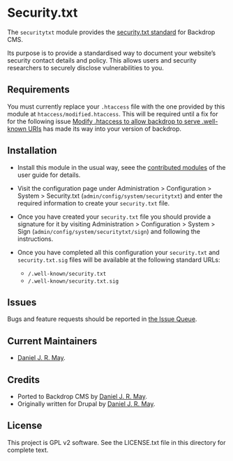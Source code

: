 Security.txt
============

The `securitytxt` module provides the [security.txt
standard](https://securitytxt.org/) for Backdrop CMS.

Its purpose is to provide a standardised way to document your
website’s security contact details and policy. This allows users and
security researchers to securely disclose vulnerabilities to you.

Requirements
------------

You must currently replace your `.htaccess` file with the one provided
by this module at `htaccess/modified.htaccess`. This will be required
until a fix for for the following issue [Modify .htaccess to allow
backdrop to serve .well-known
URIs](https://github.com/backdrop/backdrop-issues/issues/5583#issue-1200228154)
has made its way into your version of backdrop.

Installation
------------

- Install this module in the usual way, seee the [contributed
  modules](https://docs.backdropcms.org/documentation/contributed-modules)
  of the user guide for details.

- Visit the configuration page under Administration > Configuration > System >
  Security.txt (`admin/config/system/securitytxt`) and enter the
  required information to create your `security.txt` file.

- Once you have created your `security.txt` file you should provide a
  signature for it by visiting Administration > Configuration > System >
  Sign (`admin/config/system/securitytxt/sign`) and following the
  instructions.
  
- Once you have completed all this configuration your `security.txt`
  and `security.txt.sig` files will be available at the following standard URLs:
  - `/.well-known/security.txt`
  - `/.well-known/security.txt.sig`

<!-- Do not include if you have not created a wiki page. 
Documentation 
-------------

Additional documentation is located in [the -->
<!-- Wiki](https://github.com/backdrop-contrib/foo-project/wiki/Documentation).

# Further reading

-   Learn more about the [security.txt standard](https://securitytxt.org/)
-   Read the [draft RFC](https://tools.ietf.org/html/draft-foudil-securitytxt-02)

-->

Issues
------

Bugs and feature requests should be reported in [the Issue
Queue](https://github.com/backdrop-contrib/securitytxt/issues).

Current Maintainers
-------------------

- [Daniel J. R. May](https://github.com/danieljrmay).

Credits
-------

- Ported to Backdrop CMS by [Daniel J. R. May](https://github.com/danieljrmay).
- Originally written for Drupal by [Daniel J. R. May](https://github.com/danieljrmay).

License
-------

This project is GPL v2 software. See the LICENSE.txt file in this
directory for complete text.
